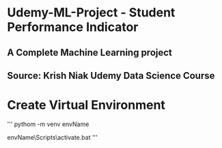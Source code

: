 # Udemy-ML-Project - Student Performance Indicator

## A Complete Machine Learning project
## Source: Krish Niak Udemy Data Science Course

# Create Virtual Environment
'''
pythom -m venv envName

envName\Scripts\activate.bat
'''